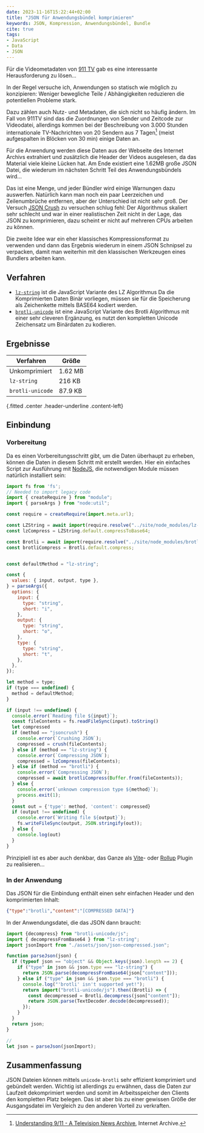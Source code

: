 ```yaml
---
date: 2023-11-16T15:22:44+02:00
title: "JSON für Anwendungsbündel komprimieren"
keywords: JSON, Kompression, Anwendungsbündel, Bundle
cite: true
tags:
- JavaScript
- Data
- JSON
---
```


Für die Videometadaten von [911 TV](https://911tv.projektemacher.org/) gab es eine interessante Herausforderung zu lösen...
<!--more-->

In der Regel versuche ich, Anwendungen so statisch wie möglich zu konzipieren: Weniger bewegliche Teile / Abhängigkeiten reduzieren die potentiellen Probleme stark.

Dazu zählen auch Nutz- und Metadaten, die sich nicht so häufig ändern. Im Fall von 911TV sind das die Zuordnungen von Sender und Zeitcode zur Videodatei, allerdings kommen bei der Beschreibung von 3.000 Stunden internationale TV-Nachrichten von 20 Sendern aus 7 Tagen[^1] (meist aufgespalten in Blöcken von 30 min) einige Daten an.

Für die Anwendung werden diese Daten aus der Webseite des Internet Archivs extrahiert und zusätzlich die Header der Videos ausgelesen, da das Material viele kleine Lücken hat. Am Ende existiert eine 1.62MB große JSON Datei, die wiederum im nächsten Schritt Teil des Anwendungsbündels wird…

Das ist eine Menge, und jeder Bündler wird einige Warnungen dazu auswerfen. Natürlich kann man noch ein paar Leerzeichen und Zeilenumbrüche entfernen, aber der Unterschied ist nicht sehr groß. Der Versuch [JSON Crush](https://github.com/KilledByAPixel/JSONCrush) zu versuchen schlug fehl: Der Algorithmus skaliert sehr schlecht und war in einer realistischen Zeit nicht in der Lage, das JSON zu komprimieren, dazu scheint er nicht auf mehreren CPUs arbeiten zu können.

Die zweite Idee war ein eher klassisches Kompressionsformat zu verwenden und dann das Ergebnis wiederum in einem JSON Schnipsel zu verpacken, damit man weiterhin mit den klassischen Werkzeugen eines Bundlers arbeiten kann.

## Verfahren


* [`lz-string`](https://github.com/pieroxy/lz-string) ist die JavaScript Variante des LZ Algorithmus Da die Komprimierten Daten Binär vorliegen, müssen sie für die Speicherung als Zeichenkette mittels BASE64 kodiert werden.
* [`brotli-unicode`](https://github.com/kyr0/brotli-unicode) ist eine JavaScript Variante des Brotli Algorithmus mit einer sehr cleveren Ergänzung, es nutzt den kompletten Unicode Zeichensatz um Binärdaten zu kodieren.

## Ergebnisse

| Verfahren        | Größe   |
|------------------|---------|
| Unkomprimiert    | 1.62 MB |
| `lz-string`      | 216 KB  |
| `brotli-unicode` | 87.9 KB |
{.fitted .center .header-underline .content-left}

## Einbindung

### Vorbereitung

Da es einen Vorbereitungsschritt gibt, um die Daten überhaupt zu erheben, können die Daten in diesem Schritt mit erstellt werden. Hier ein einfaches Script zur Ausführung mit [NodeJS](https://nodejs.org/en), die notwendigen Module müssen natürlich installiert sein:

```javascript
import fs from 'fs';
// Needed to import legacy code
import { createRequire } from "module";
import { parseArgs } from "node:util";

const require = createRequire(import.meta.url);

const LZString = await import(require.resolve("../site/node_modules/lz-string"));
const lzCompress = LZString.default.compressToBase64;

const Brotli = await import(require.resolve("../site/node_modules/brotli-unicode"));
const brotliCompress = Brotli.default.compress;


const defaultMethod = "lz-string";

const {
  values: { input, output, type },
} = parseArgs({
  options: {
    input: {
      type: "string",
      short: "i",
    },
    output: {
      type: "string",
      short: "o",
    },
    type: {
      type: "string",
      short: "t",
    },
  },
});

let method = type;
if (type === undefined) {
  method = defaultMethod;
}

if (input !== undefined) {
  console.error(`Reading file ${input}`);
  const fileContents = fs.readFileSync(input).toString()
  let compressed
  if (method == "jsoncrush") {
    console.error(`Crushing JSON`);
    compressed = crush(fileContents);
  } else if (method == "lz-string") {
    console.error(`Compressing JSON`);
    compressed = lzCompress(fileContents);
  } else if (method == "brotli") {
    console.error(`Compressing JSON`);
    compressed = await brotliCompress(Buffer.from(fileContents));
  } else {
    console.error(`unknown compression type ${method}`);
    process.exit(1);
  }
  const out = {'type': method, 'content': compressed}
  if (output !== undefined) {
    console.error(`Writing file ${output}`);
    fs.writeFileSync(output, JSON.stringify(out));
  } else {
    console.log(out)
  }
}
```

Prinzipiell ist es aber auch denkbar, das Ganze als [Vite](https://vite.dev/)- oder [Rollup](https://rollupjs.org/) Plugin zu realisieren...

### In der Anwendung
Das JSON für die Einbindung enthält einen sehr einfachen Header und den komprimierten Inhalt:
```json
{"type":"brotli","content":"[COMPRESSED DATA]"}
```


In der Anwendungsdatei, die das JSON dann braucht:
```javascript
import {decompress} from "brotli-unicode/js";
import { decompressFromBase64 } from "lz-string";
import jsonImport from "./assets/json/json-compressed.json";

function parseJson(json) {
  if (typeof json == "object" && Object.keys(json).length == 2) {
    if ("type" in json && json.type === "lz-string") {
      return JSON.parse(decompressFromBase64(json["content"]));
    } else if ("type" in json && json.type === "brotli") {
      console.log("'brotli' isn't supported yet!");
      return import("brotli-unicode/js").then((Brotli) => {
        const decompressed = Brotli.decompress(json["content"]);
        return JSON.parse(TextDecoder.decode(decompressed));
      });
    }
  }
  return json;
}

//
let json = parseJson(jsonImport);
```

## Zusammenfassung
JSON Dateien können mittels `unicode-brotli` sehr effizient komprimiert und gebündelt werden. Wichtig ist allerdings zu erwähnen, dass die Daten zur Laufzeit dekomprimiert werden und somit im Arbeitsspeicher den Clients den kompletten Platz belegen. Das ist aber bis zu einer gewissen Größe der Ausgangsdatei im Vergleich zu den anderen Vorteil zu verkraften.

[^1]: [Understanding 9/11 - A Television News Archive](https://archive.org/details/911), Internet Archive.

